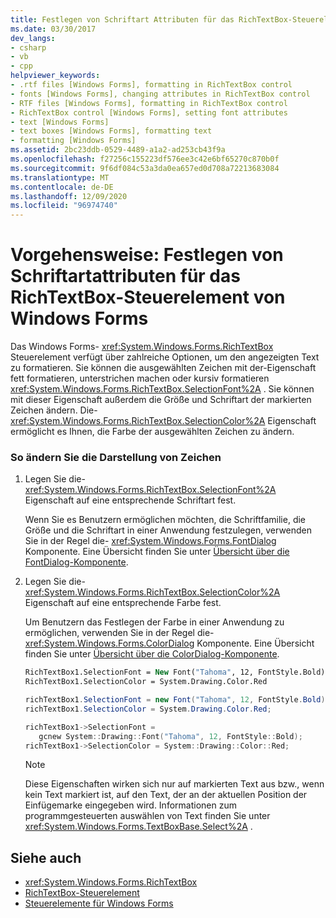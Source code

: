 ```yaml
---
title: Festlegen von Schriftart Attributen für das RichTextBox-Steuerelement
ms.date: 03/30/2017
dev_langs:
- csharp
- vb
- cpp
helpviewer_keywords:
- .rtf files [Windows Forms], formatting in RichTextBox control
- fonts [Windows Forms], changing attributes in RichTextBox control
- RTF files [Windows Forms], formatting in RichTextBox control
- RichTextBox control [Windows Forms], setting font attributes
- text [Windows Forms]
- text boxes [Windows Forms], formatting text
- formatting [Windows Forms]
ms.assetid: 2bc23ddb-0529-4489-a1a2-ad253cb43f9a
ms.openlocfilehash: f27256c155223df576ee3c42e6bf65270c870b0f
ms.sourcegitcommit: 9f6df084c53a3da0ea657ed0d708a72213683084
ms.translationtype: MT
ms.contentlocale: de-DE
ms.lasthandoff: 12/09/2020
ms.locfileid: "96974740"
---
```

# <a name="how-to-set-font-attributes-for-the-windows-forms-richtextbox-control"></a>Vorgehensweise: Festlegen von Schriftartattributen für das RichTextBox-Steuerelement von Windows Forms
Das Windows Forms- <xref:System.Windows.Forms.RichTextBox> Steuerelement verfügt über zahlreiche Optionen, um den angezeigten Text zu formatieren. Sie können die ausgewählten Zeichen mit der-Eigenschaft fett formatieren, unterstrichen machen oder kursiv formatieren <xref:System.Windows.Forms.RichTextBox.SelectionFont%2A> . Sie können mit dieser Eigenschaft außerdem die Größe und Schriftart der markierten Zeichen ändern. Die- <xref:System.Windows.Forms.RichTextBox.SelectionColor%2A> Eigenschaft ermöglicht es Ihnen, die Farbe der ausgewählten Zeichen zu ändern.  
  
### <a name="to-change-the-appearance-of-characters"></a>So ändern Sie die Darstellung von Zeichen  
  
1. Legen Sie die- <xref:System.Windows.Forms.RichTextBox.SelectionFont%2A> Eigenschaft auf eine entsprechende Schriftart fest.  
  
     Wenn Sie es Benutzern ermöglichen möchten, die Schriftfamilie, die Größe und die Schriftart in einer Anwendung festzulegen, verwenden Sie in der Regel die- <xref:System.Windows.Forms.FontDialog> Komponente. Eine Übersicht finden Sie unter [Übersicht über die FontDialog-Komponente](fontdialog-component-overview-windows-forms.md).  
  
2. Legen Sie die- <xref:System.Windows.Forms.RichTextBox.SelectionColor%2A> Eigenschaft auf eine entsprechende Farbe fest.  
  
     Um Benutzern das Festlegen der Farbe in einer Anwendung zu ermöglichen, verwenden Sie in der Regel die- <xref:System.Windows.Forms.ColorDialog> Komponente. Eine Übersicht finden Sie unter [Übersicht über die ColorDialog-Komponente](colordialog-component-overview-windows-forms.md).  
  
    ```vb  
    RichTextBox1.SelectionFont = New Font("Tahoma", 12, FontStyle.Bold)  
    RichTextBox1.SelectionColor = System.Drawing.Color.Red  
    ```  
  
    ```csharp  
    richTextBox1.SelectionFont = new Font("Tahoma", 12, FontStyle.Bold);  
    richTextBox1.SelectionColor = System.Drawing.Color.Red;  
    ```  
  
    ```cpp  
    richTextBox1->SelectionFont =  
       gcnew System::Drawing::Font("Tahoma", 12, FontStyle::Bold);  
    richTextBox1->SelectionColor = System::Drawing::Color::Red;  
    ```  
  
    > [!NOTE]
    > Diese Eigenschaften wirken sich nur auf markierten Text aus bzw., wenn kein Text markiert ist, auf den Text, der an der aktuellen Position der Einfügemarke eingegeben wird. Informationen zum programmgesteuerten auswählen von Text finden Sie unter <xref:System.Windows.Forms.TextBoxBase.Select%2A> .  
  
## <a name="see-also"></a>Siehe auch

- <xref:System.Windows.Forms.RichTextBox>
- [RichTextBox-Steuerelement](richtextbox-control-windows-forms.md)
- [Steuerelemente für Windows Forms](controls-to-use-on-windows-forms.md)
